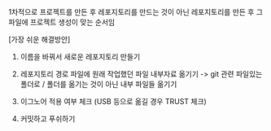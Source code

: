 
1차적으로 프로젝트를 만든 후 레포지토리를 만드는 것이 아닌
레포지토리를 만든 후 그 파일에 프로젝트 생성이 맞는 순서임


[가장 쉬운 해결방안] 

1. 이름을 바꿔서 새로운 레포지토리 만들기

2. 레포지토리 경로 파일에 원래 작업했던 파일 내부자료 옮기기
	-> git 관련 파일있는 폴더로 / 폴더를 옮기는 것이 아닌 내부 파일들 옮기기

3. 이그노어 적용 여부 체크 (USB 등으로 옮길 경우 TRUST 체크)

4. 커밋하고 푸쉬하기
